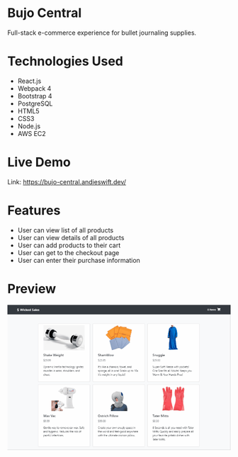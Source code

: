 # Bujo Central
Full-stack e-commerce experience for bullet journaling supplies.

# Technologies Used
- React.js
- Webpack 4
- Bootstrap 4
- PostgreSQL
- HTML5
- CSS3
- Node.js
- AWS EC2

# Live Demo
Link: https://bujo-central.andieswift.dev/

# Features
- User can view list of all products
- User can view details of all products
- User can add products to their cart
- User can get to the checkout page
- User can enter their purchase information

# Preview
![Screenshot of App](server/public/images/wicked-sales.gif)
